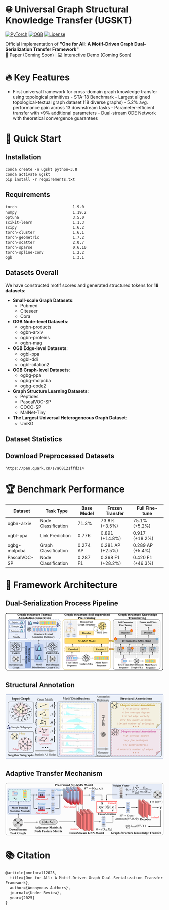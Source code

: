 

# 🌐 Universal Graph Structural Knowledge Transfer (UGSKT)

[![PyTorch](https://img.shields.io/badge/PyTorch-1.9.0-%23EE4C2C.svg)](https://pytorch.org/)
[![OGB](https://img.shields.io/badge/OGB-1.3.1-%23007CBC.svg)](https://ogb.stanford.edu/)
[![License](https://img.shields.io/badge/License-Apache%202.0-blue.svg)](https://opensource.org/licenses/Apache-2.0)

Official implementation of **"One for All: A Motif-Driven Graph Dual-Serialization Transfer Framework"**  
📄 Paper (Coming Soon) | 💻 Interactive Demo (Coming Soon)

# 🔥 Key Features

- ​​First universal framework​​ for cross-domain graph knowledge transfer using topological primitives
​​- STA-18 Benchmark​​ - Largest aligned topological-textual graph dataset (18 diverse graphs)
​​- 5.2% avg. performance gain​​ across 13 downstream tasks
​​- Parameter-efficient transfer​​ with <9% additional parameters
​​- Dual-stream ODE Network​​ with theoretical convergence guarantees


# 🚀 Quick Start

## Installation
```
conda create -n ugskt python=3.8
conda activate ugskt
pip install -r requirements.txt
```

## Requirements
```
torch                         1.9.0
numpy                         1.19.2
optuna                        3.5.0
scikit-learn                  1.1.3
scipy                         1.6.2
torch-cluster                 1.6.1
torch-geometric               1.7.2
torch-scatter                 2.0.7
torch-sparse                  0.6.10
torch-spline-conv             1.2.2
ogb                           1.3.1

```

## Datasets Overall
We have constructed motif scores and generated structured tokens for **18 datasets**: 

- **Small-scale Graph Datasets**:
  - Pubmed
  - Citeseer
  - Cora
- **OGB Node-level Datasets**:
  - ogbn-products
  - ogbn-arxiv
  - ogbn-proteins
  - ogbn-mag
- **OGB Edge-level Datasets**:
  - ogbl-ppa
  - ogbl-ddi
  - ogbl-citation2
- **OGB Graph-level Datasets**:
  - ogbg-ppa
  - ogbg-molpcba
  - ogbg-code2
- **Graph Structure Learning Datasets**:
  - Peptides
  - PascalVOC-SP
  - COCO-SP
  - MalNet-Tiny
- **The Largest Universal Heterogeneous Graph Dataset**:
  - UniKG


## Dataset Statistics




## Download Preprocessed Datasets
```
https://pan.quark.cn/s/a68121ffd314
```

# 🏆 Benchmark Performance

| Dataset         | Task Type            | Base Model | Frozen Transfer | Full Fine-tune |
|-----------------|----------------------|------------|------------------|----------------|
| ogbn-arxiv      | Node Classification | 71.3%      | 73.8% (+3.5%)    | 75.1% (+5.2%)  |
| ogbl-ppa        | Link Prediction     | 0.776      | 0.891 (+14.8%)   | 0.917 (+18.2%) |
| ogbg-molpcba    | Graph Classification | 0.274 AP   | 0.281 AP (+2.5%) | 0.289 AP (+5.4%) |
| PascalVOC-SP    | Node Classification | 0.287 F1   | 0.368 F1 (+28.2%)| 0.420 F1 (+46.3%) |


# 🧠 Framework Architecture

## Dual-Serialization Process Pipeline
![Alt](./pipelinev4.png)

## Structural Annotation
![Alt](./annotationv2.png)

## Adaptive Transfer Mechanism
![Alt](./transfermodelv3.png)

# 📚 Citation

```
@article{oneforall2025,
  title={One for All: A Motif-Driven Graph Dual-Serialization Transfer Framework},
  author={Anonymous Authors},
  journal={Under Review},
  year={2025}
}
```

